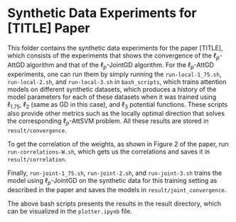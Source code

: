 # Synthetic Data Experiments for [TITLE] Paper

This folder contains the synthetic data experiments for the paper [TITLE], which consists of the experiments that shows the convergence of the $\ell_p$-AttGD algorithm and that of the $\ell_p$-JointGD algorithm. For the $\ell_p$-AttGD experiments, one can run them by simply running the `run-local-1_75.sh`, `run-local-2.sh`, and `run-local-3.sh` in `bash_scripts`, which trains attention models on different synthetic datasets, which produces a history of the model parameters for each of these datasets when it was trained using $\ell_{1.75}$, $\ell_2$ (same as GD in this case), and $\ell_3$ potential functions. These scripts also provide other metrics such as the locally optimal direction that solves the corresponding $\ell_p$-AttSVM problem. All these results are stored in `result/convergence`.

To get the correlation of the weights, as shown in Figure 2 of the paper, run `run-correlations-W.sh`, which gets us the correlations and saves it in `result/correlation`.

Finally, `run-joint-1_75.sh`, `run-joint-2.sh`, and `run-joint-3.sh` trains the model using $\ell_p$-JointGD on the synthetic data for this training setting as described in the paper and saves the models in `result/joint_convergence`.

The above bash scripts presents the results in the result directory, which can be visualized in the `plotter.ipynb` file.
